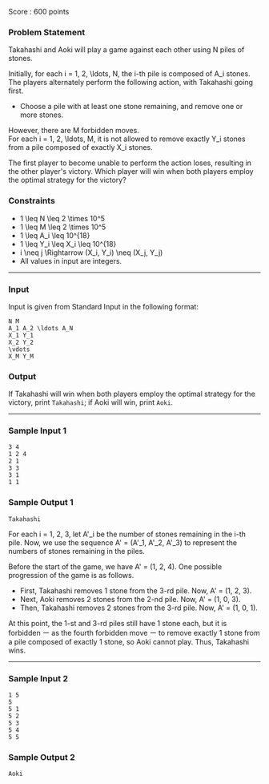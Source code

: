 Score : 600 points

### Problem Statement

Takahashi and Aoki will play a game against each other using N piles of stones.

Initially, for each i = 1, 2, \ldots, N, the i-th pile is composed of A\_i stones.
The players alternately perform the following action, with Takahashi going first.

* Choose a pile with at least one stone remaining, and remove one or more stones.

However, there are M forbidden moves.   
For each i = 1, 2, \ldots, M, it is not allowed to remove exactly Y\_i stones from a pile composed of exactly X\_i stones.

The first player to become unable to perform the action loses, resulting in the other player's victory.
Which player will win when both players employ the optimal strategy for the victory?

### Constraints

* 1 \leq N \leq 2 \times 10^5
* 1 \leq M \leq 2 \times 10^5
* 1 \leq A\_i \leq 10^{18}
* 1 \leq Y\_i \leq X\_i \leq 10^{18}
* i \neq j \Rightarrow (X\_i, Y\_i) \neq (X\_j, Y\_j)
* All values in input are integers.

---

### Input

Input is given from Standard Input in the following format:

```
N M
A_1 A_2 \ldots A_N
X_1 Y_1
X_2 Y_2
\vdots
X_M Y_M
```

### Output

If Takahashi will win when both players employ the optimal strategy for the victory, print `Takahashi`; if Aoki will win, print `Aoki`.

---

### Sample Input 1

```
3 4
1 2 4
2 1
3 3
3 1
1 1
```

### Sample Output 1

```
Takahashi
```

For each i = 1, 2, 3, let A'\_i be the number of stones remaining in the i-th pile. Now, we use the sequence A' = (A'\_1, A'\_2, A'\_3) to represent the numbers of stones remaining in the piles.

Before the start of the game, we have A' = (1, 2, 4). One possible progression of the game is as follows.

* First, Takahashi removes 1 stone from the 3-rd pile. Now, A' = (1, 2, 3).
* Next, Aoki removes 2 stones from the 2-nd pile. Now, A' = (1, 0, 3).
* Then, Takahashi removes 2 stones from the 3-rd pile. Now, A' = (1, 0, 1).

At this point, the 1-st and 3-rd piles still have 1 stone each, but it is forbidden ー as the fourth forbidden move ー to remove exactly 1 stone from a pile composed of exactly 1 stone, so Aoki cannot play. Thus, Takahashi wins.

---

### Sample Input 2

```
1 5
5
5 1
5 2
5 3
5 4
5 5
```

### Sample Output 2

```
Aoki
```